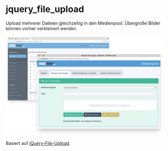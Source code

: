jquery\_file\_upload
====================

Upload mehrerer Dateien gleichzeitig in den Medienpool. Übergroße Bilder können vorher verkleinert werden.

![Screenshot](https://raw.githubusercontent.com/FriendsOfREDAXO/jquery_file_upload/assets/file-upload_01.jpg)

Basiert auf [jQuery-File-Upload](https://blueimp.github.io/jQuery-File-Upload/).